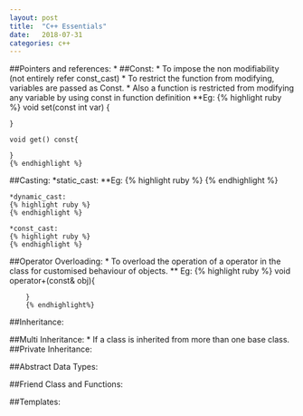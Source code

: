 ```yaml
---
layout: post
title:  "C++ Essentials"
date:   2018-07-31
categories: c++
---
```

##Pointers and references:
	* 
##Const:
	* To impose the non modifiability (not entirely refer const_cast)
	* To restrict the function from modifying, variables are passed as Const.
	* Also a function is restricted from modifying any variable by using const in function definition
	**Eg:
	{% highlight ruby %}
	void set(const int var) {

	}

	void get() const{

	}
	{% endhighlight %}
##Casting:
	*static_cast:
	**Eg:
	{% highlight ruby %}
	{% endhighlight %}

	*dynamic_cast:
	{% highlight ruby %}
	{% endhighlight %}

	*const_cast:
	{% highlight ruby %}
	{% endhighlight %}

##Operator Overloading:
	* To overload the operation of a operator in the class for customised behaviour of objects.
	** Eg:
		{% highlight ruby %}
		void operator+(const& obj){

		}
		{% endhighlight%}
##Inheritance:


##Multi Inheritance:
	* If a class is inherited from more than one base class.
##Private Inheritance:

##Abstract Data Types:


##Friend Class and Functions:

##Templates:
